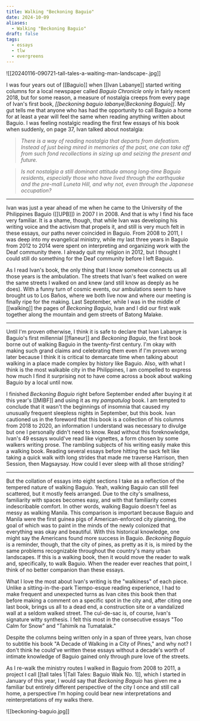 ```yaml
---
title: Walking "Beckoning Baguio"
date: 2024-10-09
aliases:
  - Walking "Beckoning Baguio"
draft: false
tags:
  - essays
  - tlw
  - evergreens
---
```

![[20240116-090721-tall-tales-a-waiting-man-landscape-.jpg]]

I was four years out of [[Baguio]] when [[Ivan Labanye]] started writing columns for a local newspaper called *Baguio Chronicle* only in fairly recent 2018, but for some reason, a measure of nostalgia creeps from every page of Ivan's first book, *[[beckoning baguio labanye|Beckoning Baguio]]*. My gut tells me that anyone who has had the opportunity to call Baguio a home for at least a year will feel the same when reading anything written about Baguio. I was feeling nostalgic reading the first few essays of his book when suddenly, on page 37, Ivan talked about nostalgia:

>*There is a way of reading nostalgia that departs from defeatism. Instead of just being mired in memories of the past, one can take off from such fond recollections in sizing up and seizing the present and future.*

>*Is not nostalgia a still dominant attitude among long-time Baguio residents, especially those who have lived through the earthquake and the pre-mall Luneta Hill, and why not, even through the Japanese occupation?*

***

Ivan was just a year ahead of me when he came to the University of the Philippines Baguio ([[UPB]]) in 2007 I in 2008. And that is why I find his face very familiar. It is a shame, though, that while Ivan was developing his writing voice and the activism that propels it, and still is very much felt in these essays, our paths never coincided in Baguio. From 2008 to 2011, I was deep into my evangelical ministry, while my last three years in Baguio from 2012 to 2014 were spent on interpreting and organizing work with the Deaf community there. I already quit my religion in 2012, but I thought I could still do something for the Deaf community before I left Baguio.

As I read Ivan's book, the only thing that I know somehow connects us all those years is the ambulation. The streets that Ivan's feet walked on were the same streets I walked on and knew (and still know as deeply as he does). With a funny turn of cosmic events, our ambulations seem to have brought us to Los Baños, where we both live now and where our meeting is finally ripe for the making. Last September, while I was in the middle of [[walking]] the pages of *Beckoning Baguio*, Ivan and I did our first walk together along the mountain and gem streets of Batong Malake.

***

Until I'm proven otherwise, I think it is safe to declare that Ivan Labanye is Baguio's first millennial [[flaneur]] and *Beckoning Baguio*, the first book borne out of walking Baguio in the twenty-first century. I'm okay with making such grand claims and celebrating them even if I'm proven wrong later because I think it is critical to demarcate time when talking about walking in a place made complex by history like Baguio. Also, with what I think is the most walkable city in the Philippines, I am compelled to express how much I find it surprising not to have come across a book about walking Baguio by a local until now.

I finished *Beckoning Baguio* right before September ended after buying it at this year's [[MIBF]] and using it as my *pampatulog* book. I am tempted to conclude that it wasn't the beginnings of insomnia that caused my unusually frequent sleepless nights in September, but this book. Ivan cautioned us in the foreword that this book is a collection of his columns from 2018 to 2020, an information I understand was necessary to divulge but one I personally didn't need to know. Read without this foreknowledge, Ivan's 49 essays would've read like vignettes, a form chosen by some walkers writing prose. The rambling subjects of his writing easily make this a walking book. Reading several essays before hitting the sack felt like taking a quick walk with long strides that made me traverse Harrison, then Session, then Magsaysay. How could I ever sleep with all those striding?

***

But the collation of essays into eight sections I take as a reflection of the tempered nature of walking Baguio. Yeah, walking Baguio can still feel scattered, but it mostly feels arranged. Due to the city's smallness, familiarity with spaces becomes easy, and with that familiarity comes indescribable comfort. In other words, walking Baguio doesn't feel as messy as walking Manila. This comparison is important because Baguio and Manila were the first guinea pigs of American-enforced city planning, the goal of which was to paint in the minds of the newly colonized that everything was okay and beautiful. With this historical knowledge, one might say the Americans found more success in Baguio. *Beckoning Baguio* is a reminder, though, that the city of pines, as pretty as it is, is mired by the same problems recognizable throughout the country's many urban landscapes. If this is a walking book, then it would move the reader to walk and, specifically, to walk Baguio. When the reader ever reaches that point, I think of no better companion than these essays.

What I love the most about Ivan's writing is the "walkiness" of each piece. Unlike a sitting-in-the-park Tiempo-esque reading experience, I had to make frequent and unexpected turns as Ivan cites this book then that before making a comment on a specific spot in the city and, after citing one last book, brings us all to a dead end, a construction site or a vandalized wall at a seldom walked street. The cul-de-sac is, of course, Ivan's signature witty synthesis. I felt this most in the consecutive essays "Too Calm for Snow" and "Tahimik na Tumatalak."

Despite the columns being written only in a span of three years, Ivan chose to subtitle his book "A Decade of Walking in a City of Pines," and why not? I don't think he could've written these essays without a decade's worth of intimate knowledge of Baguio gained only through pure love of the streets.

As I re-walk the ministry routes I walked in Baguio from 2008 to 2011, a project I call [[tall tales 1|Tall Tales: Baguio Walk No. 1]], which I started in January of this year, I would say that *Beckoning Baguio* has given me a familiar but entirely different perspective of the city I once and still call home, a perspective I'm hoping could bear new interpretations and reinterpretations of my walks there.

![[beckoning-baguio.jpg]]